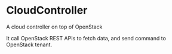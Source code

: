 # CloudController
A cloud controller on top of OpenStack

It call OpenStack REST APIs to fetch data, and send command to OpenStack tenant.
